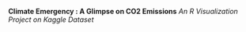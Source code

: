 <b>Climate Emergency : A Glimpse on CO2 Emissions</b>
<i>An R Visualization Project on Kaggle Dataset</i>
